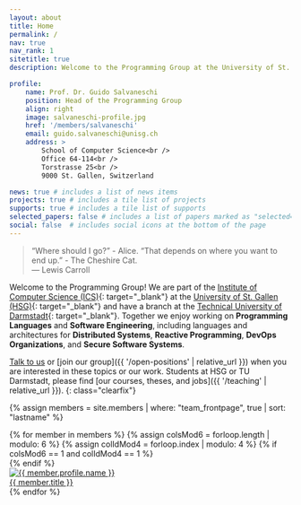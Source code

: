 ```yaml
---
layout: about
title: Home
permalink: /
nav: true
nav_rank: 1
sitetitle: true
description: Welcome to the Programming Group at the University of St. Gallen and at the Technical University of Darmstadt. Team. Projects. Support.

profile:
    name: Prof. Dr. Guido Salvaneschi
    position: Head of the Programming Group
    align: right
    image: salvaneschi-profile.jpg
    href: '/members/salvaneschi'
    email: guido.salvaneschi@unisg.ch
    address: >
        School of Computer Science<br />
        Office 64-114<br />
        Torstrasse 25<br />
        9000 St. Gallen, Switzerland

news: true # includes a list of news items
projects: true # includes a tile list of projects
supports: true # includes a tile list of supports
selected_papers: false # includes a list of papers marked as "selected={true}"
social: false  # includes social icons at the bottom of the page
---
```


> <i class="fas fa-quote-left"></i>
> “Where should I go?” - Alice. “That depends on where you want to end up.” - The Cheshire Cat.
> <i class="fas fa-quote-right"></i><br />
> — Lewis Carroll

Welcome to the Programming Group!
We are part of the [Institute of Computer Science (ICS)](https://ics.unisg.ch/){: target="_blank"} at the [University of St. Gallen (HSG)](https://www.unisg.ch/){: target="_blank"}
and have a branch at the [Technical University of Darmstadt](https://www.tu-darmstadt.de/){: target="_blank"}. 
Together we enjoy working on **Programming Languages**
and **Software Engineering**, including languages and architectures for
**Distributed Systems**, **Reactive Programming**, **DevOps Organizations**, and **Secure Software Systems**.

[Talk to us](mailto:guido.salvaneschi@unisg.ch) or
[join our group]({{ '/open-positions' | relative_url }})
when you are interested in these topics or our work.
Students at HSG or TU Darmstadt,
please find [our courses, theses, and jobs]({{ '/teaching' | relative_url }}).
{: class="clearfix"}

{% assign members = site.members | where: "team_frontpage", true | sort: "lastname" %}
<div class="d-flex flex-wrap align-content-stretch justify-content-center m-n2 pt-5 no-gutters">
    {% for member in members %}
        {% assign colsMod6 = forloop.length | modulo: 6 %}
        {% assign colIdMod4 = forloop.index | modulo: 4 %}
        {% if colsMod6 == 1 and colIdMod4 == 1 %}<div class="col-md-2 w-100"></div>{% endif %}
        <div class="col-6 col-sm-3 col-md-2 mb-3">
            <a href="{{ member.url | relative_url }}" class="no-decoration">
                <div class="card hoverable h-100 m-2">
                    <img src="{{ '/assets/img/' | append: member.profile.image | relative_url }}" class="card-img-top" alt="{{ member.profile.name }}" />
                    <div class="card-body p-2">
                        <div class="card-title m-0">{{ member.title }}</div>
                    </div>
                </div>
            </a>
        </div>
    {% endfor %}
</div>
